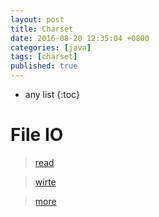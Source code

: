 ```yaml
---
layout: post
title: Charset
date: 2016-08-20 12:35:04 +0800
categories: [java]
tags: [charset]
published: true
---
```

* any list
{:toc}

# File IO

> [read](http://blog.csdn.net/greenqingqingws/article/details/7395213)

> [wirte](http://www.cnblogs.com/Raymond-Yang/p/4253768.html)

> [more](http://my.oschina.net/heweipo/blog/384509)





